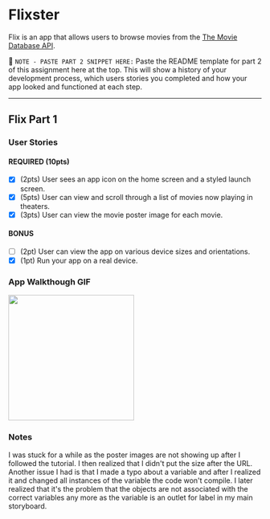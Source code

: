 # Flixster

Flix is an app that allows users to browse movies from the [The Movie Database API](http://docs.themoviedb.apiary.io/#).

📝 `NOTE - PASTE PART 2 SNIPPET HERE:` Paste the README template for part 2 of this assignment here at the top. This will show a history of your development process, which users stories you completed and how your app looked and functioned at each step.

---

## Flix Part 1

### User Stories

#### REQUIRED (10pts)
- [x] (2pts) User sees an app icon on the home screen and a styled launch screen.
- [x] (5pts) User can view and scroll through a list of movies now playing in theaters.
- [x] (3pts) User can view the movie poster image for each movie.

#### BONUS
- [ ] (2pt) User can view the app on various device sizes and orientations.
- [x] (1pt) Run your app on a real device.

### App Walkthough GIF

<img src="http://g.recordit.co/w0JyJQCRnc.gif" width=250><br>

### Notes
I was stuck for a while as the poster images are not showing up after I followed the tutorial. I then realized that I didn't put the size after the URL.
Another issue I had is that I made a typo about a variable and after I realized it and changed all instances of the variable the code won't compile. I later realized that it's the problem that the objects are not associated with the correct variables any more as the variable is an outlet for label in my main storyboard.
